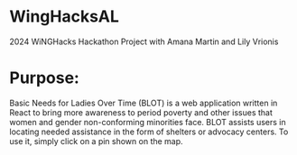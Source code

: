 # WingHacksAL

2024 WiNGHacks Hackathon Project with Amana Martin and Lily Vrionis

# Purpose:
Basic Needs for Ladies Over Time (BLOT) is a web application written in React to bring more awareness to period poverty and other issues that women and gender non-conforming minorities face. BLOT assists users in locating needed assistance in the form of shelters or advocacy centers. To use it, simply click on a pin shown on the map.
